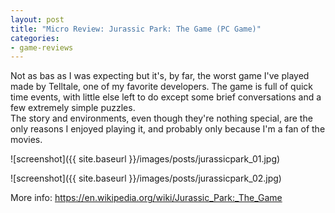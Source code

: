```yaml
---
layout: post
title: "Micro Review: Jurassic Park: The Game (PC Game)"
categories:
- game-reviews
---
```


<p>Not as bas as I was expecting but it's, by far, the worst game I've played made by Telltale, one of my favorite developers. The game is full of quick time events, with little else left to do except some brief conversations and a few extremely simple puzzles.</br>
The story and environments, even though they're nothing special, are the only reasons I enjoyed playing it, and probably only because I'm a fan of the movies.</p>


![screenshot]({{ site.baseurl }}/images/posts/jurassicpark_01.jpg)


![screenshot]({{ site.baseurl }}/images/posts/jurassicpark_02.jpg)


<p>More info: <a href="https://en.wikipedia.org/wiki/Jurassic_Park:_The_Game">https://en.wikipedia.org/wiki/Jurassic_Park:_The_Game</a></p>
